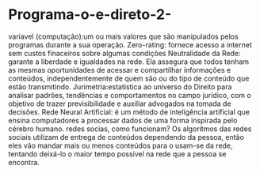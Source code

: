 # Programa-o-e-direto-2-
variavel (computação):um ou mais valores que são manipulados pelos programas durante a sua operação.
Zero-rating: fornece acesso a internet sem custos finaceiros sobre algumas condições 
Neutralidade da Rede: garante a liberdade e igualdades na rede. Ela assegura que todos tenham as mesmas oportunidades de acessar e compartilhar informações e conteúdos, independentemente de quem são ou do tipo de conteúdo que estão transmitindo.
Jurimetria:estatística ao universo do Direito para analisar padrões, tendências e comportamentos no campo jurídico, com o objetivo de trazer previsibilidade e auxiliar advogados na tomada de decisões.
Rede Neural Artificial: é um método de inteligência artificial que ensina computadores a processar dados de uma forma inspirada pelo cérebro humano.
redes socias, como funcionam? 
Os algoritmos das redes sociais utilizam de entrega de conteúdos dependendo da pessoa, então eles vão mandar mais ou menos conteúdos para o usam-se da rede, tentando deixá-lo o maior tempo possível na rede que a pessoa se encontra. 
